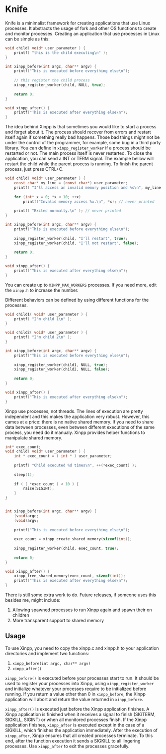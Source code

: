 # Knife

Knife is a minimalist framework for creating
applications that use Linux processes. It abstracts the usage of fork
and other OS functions to create and monitor processes. Creating an
application that use processes in Linux can be simple as this:

```c
void child( void* user_parameter ) {
    printf( "this is the child executing\n" );
}

int xinpp_before(int argc, char** argv) {
    printf("This is executed before everything else\n");
    
    // this register the child process
    xinpp_register_worker(child, NULL, true);
    
    return 0;
}

void xinpp_after() {
    printf("This is executed after everything else\n");
}

```

The idea behind Xinpp is that sometimes you would like to start a process
and forget about it. The process should recover from errors and restart 
itself again if something really bad happens. Those bad things might not
be under the control of the programmer, for example, some bug in a third
party library. You can define in `xinpp_register_worker` if a process
should be restarted or not. The main process itself is never restarted.
To close the application, you can send a INT or TERM signal. The example
bellow will restart the child while the parent process is running. To
finish the parent process, just press CTRL+C.

```c
void child( void* user_parameter ) {
    const char* my_line = (const char*) user_parameter;
    printf( "I'll access an invalid memory position and %s\n", my_line );
    
    for (int* x = 0; *x < 10; ++x)
        printf("Invalid memory access %x.\n", *x); // never printed
        
    printf( "Exited normally.\n" ); // never printed
}

int xinpp_before(int argc, char** argv) {   
    printf("This is executed before everything else\n");
    
    xinpp_register_worker(child, "I'll restart", true);
    xinpp_register_worker(child, "I'll not restart", false);
    
    return 0;
}

void xinpp_after() {
    printf("This is executed after everything else\n");
}

```

You can create up to `XINPP_MAX_WORKERS` processes. If you need more,
edit the `xinpp.h` to increase the number.

Different behaviors can be defined by using different functions for the 
processes.

```c
void child1( void* user_parameter ) {
    printf( "I'm child 1\n" );
}

void child2( void* user_parameter ) {
    printf( "I'm child 2\n" );
}

int xinpp_before(int argc, char** argv) {
    printf("This is executed before everything else\n");
    
    xinpp_register_worker(child1, NULL, true);
    xinpp_register_worker(child2, NULL, false);
    
    return 0;
}

void xinpp_after() {
    printf("This is executed after everything else\n");
}
```

Xinpp use processes, not threads. The lines of execution are pretty 
independent and this makes the application very robust. However,
this cames at a price: there is no native shared memory. If you need
to share data between processes, even between different executions of
the same process, you need do it manualy. Xinpp provides helper functions
to manipulate shared memory.

```c
int* exec_count;
void child( void* user_parameter ) {
    int * exec_count = ( int * ) user_parameter;
    
    printf( "Child executed %d times\n", ++(*exec_count) );
    
    sleep(1);
    
    if ( ( *exec_count ) < 10 ) {
        raise(SIGINT);
    }
}


int xinpp_before(int argc, char** argv) {
    (void)argc;
    (void)argv;
    
    printf("This is executed before everything else\n");
    
    exec_count = xinpp_create_shared_memory(sizeof(int));
    
    xinpp_register_worker(child, exec_count, true);
    
    return 0;
}

void xinpp_after() {
    xinpp_free_shared_memory(exec_count, sizeof(int));
    printf("This is executed after everything else\n");
}
```

There is still some extra work to do. Future releases, if someone uses
this besides me, might include:

1. Allowing spawned processes to run Xinpp again and spawn their on children
2. More transparent support to shared memory

## Usage

To use Xinpp, you need to copy the xinpp.c and xinpp.h to your application
directories and implement two functions:

1. `xinpp_before(int argc, char** argv)`
2. `xinpp_after()`

`xinpp_before()` is executed before your processes start to run. It should
be used to register your processes into Xinpp, using `xinpp_register_worker`
and initialize whatever your processes require to be initialized before
running. If you return a value other than 0 in `xinpp_before`, the Xinpp
application will abort and return the value returned in `xinpp_before`. 

`xinpp_after()` is executed just before the Xinpp application finishes. 
A Xinpp application is finished when it receives a signal to finish
(SIGTERM, SIGKILL, SIGINT) or when all monitored processes finish. If
the Xinpp application finishes, `xinpp_after` is executed except in the
case of a SIGKILL, which finishes the application immediately. After the
execution of `xinpp_after`, Xinpp ensures that all created processes
terminate. To this end, after the function execution it sends a SIGKILL
to all lingering processes. Use `xinpp_after` to exit the processes
gracefully.
